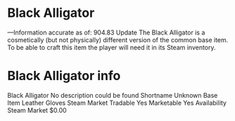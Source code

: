 # Black Alligator

—Information accurate as of: 904.83 Update
The Black Alligator is a cosmetically (but not physically) different version of the common base item. To be able to craft this item the player will need it in its Steam inventory.
# Black Alligator info

Black Alligator
No description could be found
Shortname
Unknown
Base Item
Leather Gloves
Steam Market
Tradable
Yes
Marketable
Yes
Availability
Steam Market
$0.00
